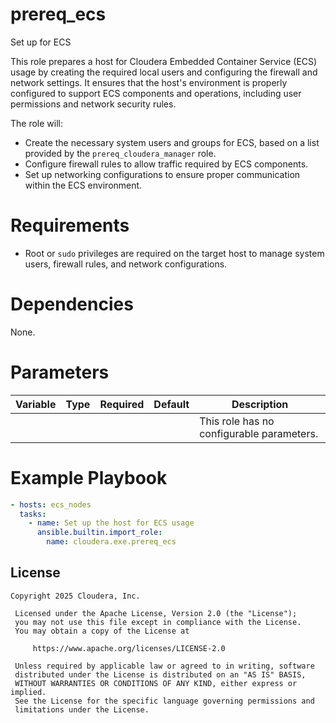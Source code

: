 # prereq_ecs

Set up for ECS

This role prepares a host for Cloudera Embedded Container Service (ECS) usage by creating the required local users and configuring the firewall and network settings. It ensures that the host's environment is properly configured to support ECS components and operations, including user permissions and network security rules.

The role will:
- Create the necessary system users and groups for ECS, based on a list provided by the `prereq_cloudera_manager` role.
- Configure firewall rules to allow traffic required by ECS components.
- Set up networking configurations to ensure proper communication within the ECS environment.

# Requirements

- Root or `sudo` privileges are required on the target host to manage system users, firewall rules, and network configurations.

# Dependencies

None.

# Parameters

| Variable | Type | Required | Default | Description |
| --- | --- | --- | --- | --- |
| | | | | This role has no configurable parameters. |

# Example Playbook

```yaml
- hosts: ecs_nodes
  tasks:
    - name: Set up the host for ECS usage
      ansible.builtin.import_role:
        name: cloudera.exe.prereq_ecs
```

## License

```
Copyright 2025 Cloudera, Inc.

 Licensed under the Apache License, Version 2.0 (the "License");
 you may not use this file except in compliance with the License.
 You may obtain a copy of the License at

     https://www.apache.org/licenses/LICENSE-2.0

 Unless required by applicable law or agreed to in writing, software
 distributed under the License is distributed on an "AS IS" BASIS,
 WITHOUT WARRANTIES OR CONDITIONS OF ANY KIND, either express or implied.
 See the License for the specific language governing permissions and
 limitations under the License.
```
